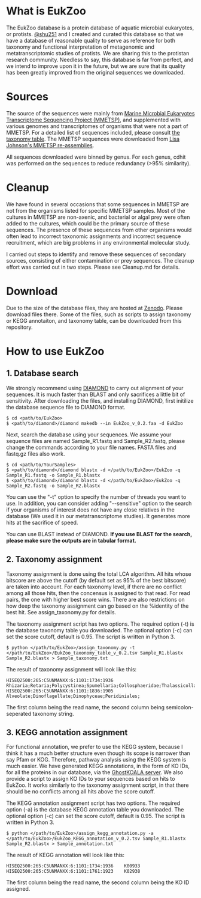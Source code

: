# What is EukZoo
The EukZoo database is a protein database of aquatic microbial eukaryotes, or protists. [@shu251](https://github.com/shu251) and I created and curated this database so that we have a database of reasonable quality to serve as reference for both taxonomy and functional interpretation of metagenomic and metatranscriptomic studies of protists. We are sharing this to the protistan research community. Needless to say, this database is far from perfect, and we intend to improve upon it in the future, but we are sure that its quality has been greatly improved from the original sequences we downloaded.<br>
# Sources
The source of the sequences were mainly from [Marine Microbial Eukaryotes Transcriptome Sequencing Project (MMETSP)](https://journals.plos.org/plosbiology/article?id=10.1371/journal.pbio.1001889), and supplemented with various genomes and transcriptomes of organisms that were not a part of MMETSP. For a detailed list of sequences included, please consult [the taxonomy table](https://github.com/zxl124/EukZoo-database/blob/master/EukZoo_taxonomy_table_v_0.2.tsv). The MMETSP sequences were downloaded from [Lisa Johnson's MMETSP re-assemblies](https://monsterbashseq.wordpress.com/2016/09/13/mmetsp-re-assemblies/).

  All sequences downloaded were binned by genus. For each genus, cdhit was performed on the sequences to reduce redundancy (>95% similarity).
# Cleanup
We have found in several occasions that some sequences in MMETSP are not from the organisms listed for specific MMETSP samples. Most of the cultures in MMETSP are non-axenic, and bacterial or algal prey were often added to the cultures, which could be the primary source of these sequences. The presence of these sequences from other organisms would often lead to incorrect taxonomic assignments and incorrect sequence recruitment, which are big problems in any environmental molecular study.

  I carried out steps to identify and remove these sequences of secondary sources, consisting of either contamination or prey sequences. The cleanup effort was carried out in two steps. Please see Cleanup.md for details.
# Download
Due to the size of the database files, they are hosted at [Zenodo](https://zenodo.org/record/1476236#.XB1ygM9KiGh). Please download files there. Some of the files, such as scripts to assign taxonomy or KEGG annotaiton, and taxonomy table, can be downloaded from this repository.
# How to use EukZoo
## 1. Database search
We strongly recommend using [DIAMOND](https://github.com/bbuchfink/diamond) to carry out alignment of your sequences. It is much faster than BLAST and only sacrifices a little bit of sensitivity. After downloading the files, and installing DIAMOND, first initilize the database sequence file to DIAMOND format.
```
$ cd <path/to/EukZoo>
$ <path/to/diamond>/diamond makedb --in EukZoo_v_0.2.faa -d EukZoo
```
Next, search the database using your sequences. We assume your sequence files are named Sample_R1.fastq and Sample_R2.fastq, please change the commands according to your file names. FASTA files and fastq.gz files also work.
```
$ cd <path/to/YourSamples>
$ <path/to/diamond>/diamond blastx -d </path/to/EukZoo>/EukZoo -q Sample_R1.fastq -o Sample_R1.blastx
$ <path/to/diamond>/diamond blastx -d </path/to/EukZoo>/EukZoo -q Sample_R2.fastq -o Sample_R2.blastx
```
You can use the "-t" option to specify the number of threads you want to use. In addition, you can consider adding "--sensitive" option to the search if your organisms of interest does not have any close relatives in the database (We used it in our metatranscriptome studies). It generates more hits at the sacrifice of speed.

You can use BLAST instead of DIAMOND. **If you use BLAST for the search, please make sure the outputs are in tabular format.**
## 2. Taxonomy assignment
Taxonomy assignment is done using the total LCA algorithm. All hits whose bitscore are above the cutoff (by default set as 95% of the best bitscore) are taken into account. For each taxonomy level, if there are no conflict among all those hits, then the concensus is assigned to that read. For read pairs, the one with higher best score wins. There are also restrictions on how deep the taxonomy assignment can go based on the %identity of the best hit. See assign_taxonomy.py for details.

The taxonomy assignment script has two options. The required option (-t) is the database taxonomy table you downloaded. The optional option (-c) can set the score cutoff, default is 0.95. The script is written in Python 3. 
```
$ python </path/to/EukZoo>/assign_taxonomy.py -t </path/to/EukZoo>/EukZoo_taxonomy_table_v_0.2.tsv Sample_R1.blastx Sample_R2.blastx > Sample_taxonomy.txt
```
The result of taxonomy assignment will look like this:
```
HISEQ2500:265:C5UNMANXX:6:1101:1734:1936	Rhizaria;Retaria;Polycystinea;Spumellaria;Collosphaeridae;Thalassicolla;
HISEQ2500:265:C5UNMANXX:6:1101:1836:1905	Alveolate;Dinoflagellate;Dinophyceae;Peridiniales;
```
The first column being the read name, the second column being semicolon-seperated taxonomy string.
## 3. KEGG annotation assignment
For functional annotation, we prefer to use the KEGG system, because I think it has a much better structure even though its scope is narrower than say Pfam or KOG. Therefore, pathway analysis using the KEGG system is much easier. We have generated KEGG annotations, in the form of KO IDs, for all the proteins in our database, via the [GhostKOALA server](https://www.kegg.jp/ghostkoala/). We also provide a script to assign KO IDs to your sequences based on hits to EukZoo. It works similarly to the taxonomy assignment script, in that there should be no conflicts among all hits above the score cutoff.

The KEGG annotation assignment script has two options. The required option (-a) is the database KEGG annotation table you downloaded. The optional option (-c) can set the score cutoff, default is 0.95. The script is written in Python 3.
```
$ python </path/to/EukZoo>/assign_kegg_annotation.py -a </path/to/EukZoo>/EukZoo_KEGG_annotation_v_0.2.tsv Sample_R1.blastx Sample_R2.blastx > Sample_annotation.txt
```
The result of KEGG annotation will look like this:
```
HISEQ2500:265:C5UNMANXX:6:1101:1734:1936	K00933
HISEQ2500:265:C5UNMANXX:6:1101:1761:1923	K02938
```
The first column being the read name, the second column being the KO ID assigned.
